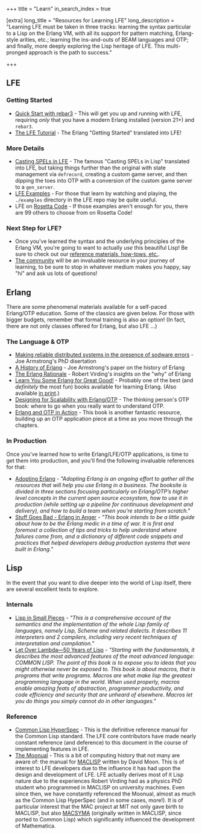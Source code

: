 +++
title = "Learn"
in_search_index = true

[extra]
long_title = "Resources for Learning LFE"
long_description = "Learning LFE must be taken in three tracks: learning the syntax particular to a Lisp on the Erlang VM, with all its support for pattern matching, Erlang-style arities, etc.; learning the ins-and-outs of BEAM languages and OTP; and finally, more deeply exploring the Lisp heritage of LFE. This multi-pronged approach is the path to success."

+++

## LFE

### Getting Started

* [Quick Start with rebar3](https://cnbbooks.github.io/lfe-manual/part1/intro/setup.html) - This will get you up and running with LFE, requiring _only_ that you have a modern Erlang installed (version 21+) and `rebar3`.
* [The LFE Tutorial](https://cnbbooks.github.io/lfe-tutorial/) - The Erlang "Getting Started" translated into LFE!

### More Details

* [Casting SPELs in LFE](https://cnbbooks.github.io/lfe-casting-spels/index.html) - The famous "Casting SPELs in Lisp" translated into LFE, but taking things further than the original with state management via `defrecord`, creating a custom game server, and then dipping the toes into OTP with a conversion of the custom game server to a `gen_server`.
* [LFE Examples](https://github.com/lfe/lfe/tree/develop/examples) - For those that learn by watching and playing, the `./examples` directory in the LFE repo may be quite useful.
* LFE on [Rosetta Code](https://rosettacode.org/wiki/Category:LFE) - If those examples aren't enough for you, there are 99 others to choose from on Rosetta Code!

### Next Step for LFE?

* Once you've learned the syntax and the underlying principles of the Erlang VM, you're going to want to actually _use_ this beautiful Lisp! Be sure to check out our [reference materials, how-tows, etc.](/use).
* [The community](/community) will be an invaluable resource in your journey of learning, to be sure to stop in whatever medium makes you happy, say "hi" and ask us lots of questions!


## Erlang

There are some phenomenal materials available for a self-paced Erlang/OTP education. Some of the classics are given below. For those with bigger budgets, remember that formal training is also an option! (In fact, there are not only classes offered for Erlang, but also LFE ...)

### The Language & OTP

* [Making reliable distributed systems in the presence of sodware errors](/papers/%5B2003%5D%20Armstrong%20-%20Making%20reliable%20distributed%20systems%20in%20the%20presence%20of%20software%20errors.pdf) - Joe Armstrong's PhD disertation
* [A History of Erlang](/papers/%5B2007%5D%20Armstrong%20-%20HOPL%20III%20A%20History%20of%20Erlang.pdf) - Joe Armstrong's paper on the history of Erlang
* [The Erlang Rationale](/papers/%5B2008%5D%20Virding%20-%20The%20Erlang%20Rationale.pdf) - Robert Virding's insights on the "why" of Erlang
* [Learn You Some Erlang for Great Good!](https://learnyousomeerlang.com/) - Probably one of the best (and _definitely_ the most fun) books available for learning Erlang. (Also available [in print](https://nostarch.com/erlang).)
* [Designing for Scalability with Erlang/OTP](https://www.oreilly.com/library/view/designing-for-scalability/9781449361556/) - The thinking person's OTP book: where to go when you really want to understand OTP.
* [Erlang and OTP in Action](https://www.manning.com/books/erlang-and-otp-in-action) - This book is another fantastic resource, building up an OTP application piece at a time as you move through the chapters.

### In Production

Once you've learned how to write Erlang/LFE/OTP applications, is time to get them into production, and you'll find the following invaluable references for that:

* [Adopting Erlang](https://adoptingerlang.org/) - _"Adopting Erlang is an ongoing effort to gather all the resources that will help you use Erlang in a business. The booksite is divided in three sections focusing particularly on Erlang/OTP’s higher level concepts in the current open source ecosystem, how to use it in production (while setting up a pipeline for continuous development and delivery), and how to build a team when you’re starting from scratch."_
* [Stuff Goes Bad - Erlang in Anger](https://erlang-in-anger.com/) - _"This book intends to be a little guide about how to be the Erlang medic in a time of war. It is first and foremost a collection of tips and tricks to help understand where failures come from, and a dictionary of different code snippets and practices that helped developers debug production systems that were built in Erlang."_

## Lisp

In the event that you want to dive deeper into the world of Lisp itself, there are several excellent texts to explore.

### Internals

* [Lisp in Small Pieces](https://www.cambridge.org/core/books/lisp-in-small-pieces/66FD2BE3EDDDC68CA87D652C82CF849E) - _"This is a comprehensive account of the semantics and the implementation of the whole Lisp family of languages, namely Lisp, Scheme and related dialects. It describes 11 interpreters and 2 compilers, including very recent techniques of interpretation and compilation."_
* [Let Over Lambda—50 Years of Lisp](https://letoverlambda.com/) - _"Starting with the fundamentals, it describes the most advanced features of the most advanced language: COMMON LISP. The point of this book is to expose you to ideas that you might otherwise never be exposed to. This book is about macros, that is programs that write programs. Macros are what make lisp the greatest programming language in the world. When used properly, macros enable amazing feats of abstraction, programmer productivity, and code efficiency and security that are unheard of elsewhere. Macros let you do things you simply cannot do in other languages."_

### Reference

* [Common Lisp HyperSpec](http://www.lispworks.com/documentation/HyperSpec/Front/Contents.htm) - This is the definitive reference manual for the Common Lisp standard. The LFE core contributors have made nearly constant reference (and deference) to this document in the course of implementing features in LFE.
* [The Moonual](http://www.softwarepreservation.org/projects/LISP/MIT/Moon-MACLISP_Reference_Manual-Apr_08_1974.pdf) - This is a bit of computing history that not many are aware of: the manual for [MACLISP](https://en.wikipedia.org/wiki/Maclisp) written by David Moon. This is of interest to LFE developers due to the influence it has had upon the design and development of LFE. LFE actually derives most of it Lisp nature due to the experiences Robert Virding had as a physics PhD student who programmed in MACLISP on university machines. Even since then, we have constantly referenced the Moonual, almost as much as the Common Lisp HyperSpec (and in some cases, more!). It is of particular interest that the MAC project at MIT not only gave birth to MACLISP, but also [MACSYMA](https://en.wikipedia.org/wiki/Macsyma) (originally written in MACLISP, since ported to Common Lisp) which significantly influenced the development of Mathematica.
